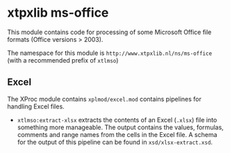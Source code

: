 # xtpxlib ms-office

This module contains code for processing of some Microsoft Office file formats (Office versions > 2003).  

The namespace for this module is `http://www.xtpxlib.nl/ns/ms-office` (with a recommended prefix of `xtlmso`)
## Excel

The XProc module contains `xplmod/excel.mod` contains pipelines for handling Excel files.


- `xtlmso:extract-xlsx` extracts the contents of an Excel (`.xlsx`) file into something more manageable. The output contains the values, formulas, comments and range names from the cells in the Excel file. A schema for the output of this pipeline can be found in `xsd/xlsx-extract.xsd`. 


